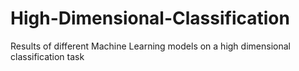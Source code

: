 # High-Dimensional-Classification
Results of different Machine Learning models on a high dimensional classification task
